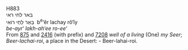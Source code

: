 <body>
  <p>H883<br>  בּאר לחי ראי  <br> בְּאֵר לַחַי רוֹאִי  ‎  b<sup>e</sup>‘êr lachay rô‘ı̂y  <br><i>be-ayr‘</i> <i>lakh-ah‘ee</i> <i>ro-ee‘ </i><br>From <a href="h0875.htm">875</a> and <a href="h2416.htm">2416</a> (with prefix) and <a href="h7208.htm">7208</a>  <i>well</i> <i>of</i> <i>a</i> <i>living</i> (One) <i>my</i> <i>Seer</i>; <i>Beer-lachai-roi</i>, a place in the Desert: - Beer-lahai-roi.<br></p>
 </body>